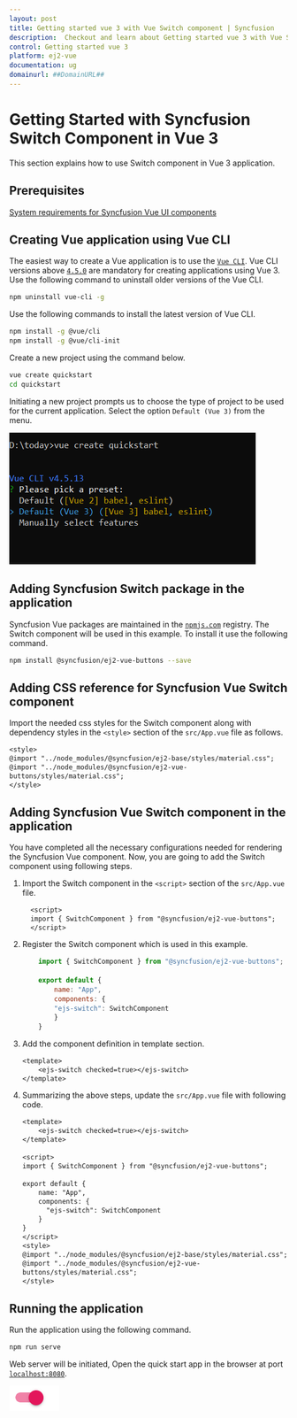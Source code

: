 ```yaml
---
layout: post
title: Getting started vue 3 with Vue Switch component | Syncfusion
description:  Checkout and learn about Getting started vue 3 with Vue Switch component of Syncfusion Essential JS 2 and more details.
control: Getting started vue 3 
platform: ej2-vue
documentation: ug
domainurl: ##DomainURL##
---
```


# Getting Started with Syncfusion Switch Component in Vue 3

This section explains how to use Switch component in Vue 3 application.

## Prerequisites

[System requirements for Syncfusion Vue UI components](https://ej2.syncfusion.com/vue/documentation/system-requirements/)

## Creating Vue application using Vue CLI

The easiest way to create a Vue application is to use the [`Vue CLI`](https://github.com/vuejs/vue-cli). Vue CLI versions above [`4.5.0`](https://v3.vuejs.org/guide/migration/introduction.html#vue-cli) are mandatory for creating applications using Vue 3. Use the following command to uninstall older versions of the Vue CLI.

```bash
npm uninstall vue-cli -g
```

Use the following commands to install the latest version of Vue CLI.

```bash
npm install -g @vue/cli
npm install -g @vue/cli-init
```

Create a new project using the command below.

```bash
vue create quickstart
cd quickstart
```

Initiating a new project prompts us to choose the type of project to be used for the current application. Select the option `Default (Vue 3)` from the menu.

![Reference](./images/vue3-terminal.png)

## Adding Syncfusion Switch package in the application

Syncfusion Vue packages are maintained in the [`npmjs.com`](https://www.npmjs.com/~syncfusionorg) registry. The Switch component will be used in this example. To install it use the following command.

```bash
npm install @syncfusion/ej2-vue-buttons --save
```

## Adding CSS reference for Syncfusion Vue Switch component

Import the needed css styles for the Switch component along with dependency styles in the `<style>` section of the `src/App.vue` file as follows.

```
<style>
@import "../node_modules/@syncfusion/ej2-base/styles/material.css";
@import "../node_modules/@syncfusion/ej2-vue-buttons/styles/material.css";
</style>
```

## Adding Syncfusion Vue Switch component in the application

You have completed all the necessary configurations needed  for rendering the Syncfusion Vue component. Now, you are going to add the Switch component using following steps.

1. Import the Switch component in the `<script>` section of the `src/App.vue` file.

    ```
      <script>
      import { SwitchComponent } from "@syncfusion/ej2-vue-buttons";
      </script>
    ```

2. Register the Switch component which is used in this example.
  
    ```js
        import { SwitchComponent } from "@syncfusion/ej2-vue-buttons";

        export default {
            name: "App",
            components: {
            "ejs-switch": SwitchComponent
            }
        }
    ```

3. Add the component definition in template section.

    ```
    <template>
        <ejs-switch checked=true></ejs-switch>
    </template>

    ```

4. Summarizing the above steps, update the `src/App.vue` file with following code.

    ```
    <template>
        <ejs-switch checked=true></ejs-switch>
    </template>

    <script>
    import { SwitchComponent } from "@syncfusion/ej2-vue-buttons";

    export default {
        name: "App",
        components: {
          "ejs-switch": SwitchComponent
        }
    }
    </script>
    <style>
    @import "../node_modules/@syncfusion/ej2-base/styles/material.css";
    @import "../node_modules/@syncfusion/ej2-vue-buttons/styles/material.css";
    </style>
    ```

## Running the application

Run the application using the following command.

```bash
npm run serve
```

Web server will be initiated, Open the quick start app in the browser at port [`localhost:8080`](http://localhost:8080/).

![Output](./images/vue3-switch.PNG)